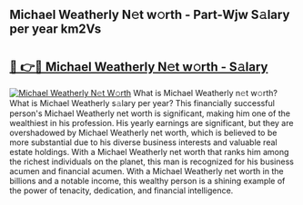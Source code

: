 ## Michael Weatherly N𝚎t w𝚘rth - Part-Wjw S𝚊lary per year km2Vs

# <h2><a href="http://gc3dc0.nevu.top/?p=Michael+Weatherly">🔗 👉🔴 Michael Weatherly N𝚎t w𝚘rth - S𝚊lary</a></h2>

[![Michael Weatherly N𝚎t W𝚘rth](https://i.imgur.com/Oavwk0R.jpeg)](http://gc3dc0.nevu.top/?p=Michael+Weatherly)
What is Michael Weatherly n𝚎t w𝚘rth? What is Michael Weatherly s𝚊lary per year?
This financially successful person's Michael Weatherly net worth is significant, making him one of the wealthiest in his profession. His yearly earnings are significant, but they are overshadowed by Michael Weatherly net worth, which is believed to be more substantial due to his diverse business interests and valuable real estate holdings. With a Michael Weatherly net worth that ranks him among the richest individuals on the planet, this man is recognized for his business acumen and financial acumen. With a Michael Weatherly net worth in the billions and a notable income, this wealthy person is a shining example of the power of tenacity, dedication, and financial intelligence.
